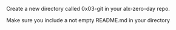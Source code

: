 Create a new directory called 0x03-git in your alx-zero-day repo.

Make sure you include a not empty README.md in your directory
